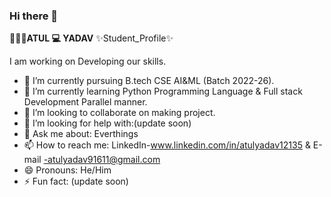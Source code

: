 ### Hi there 👋

**👨🏻‍💻ATUL 💻 YADAV** ✨Student_Profile✨

I am working on Developing our skills.

- 🔭 I’m currently pursuing B.tech CSE AI&ML (Batch 2022-26).
- 🌱 I’m currently learning Python Programming Language & Full stack Development Parallel manner.
- 👯 I’m looking to collaborate on making project.
- 🤔 I’m looking for help with:(update soon)
- 💬 Ask me about: Everthings
- 📫 How to reach me: LinkedIn-www.linkedin.com/in/atulyadav12135 & E-mail -atulyadav91611@gmail.com
- 😄 Pronouns: He/Him
- ⚡ Fun fact: (update soon)
